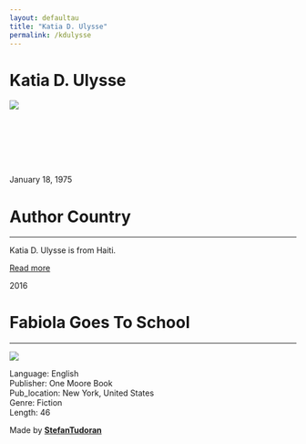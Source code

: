 ```yaml
---
layout: defaultau
title: "Katia D. Ulysse"
permalink: /kdulysse
---
```

<!-- partial:index.partial.html -->
<div class="content">
    <h1>Katia D. Ulysse</h1>
    <div class="quote">
        <div><img src="https://www.katiadulysse.com/wp-content/uploads/2018/08/Katia1-001-1-252x300.jpg" class="logo"></div>
    </div>
    <div class="timeline">
        <div style="padding-bottom:100px;"></div>
        <div class="block">
            <div class="date right"><p class="right"> January 18, 1975 </p></div>
            <div class="dot"></div>
            <div class="left first">
                <h1>Author Country</h1><hr>
            <p> Katia D. Ulysse is from Haiti.</p>
                <a href="#" target="_blank">Read more</a>
            </div>
        </div>
        <div class="block">
            <div class="date left"><p class="left">2016</p></div>
            <div class="dot"></div>
            <div class="right">
                <h1>Fabiola Goes To School</h1><hr>
                <p><img src="https://m.media-amazon.com/images/I/51h-pkOrVPL._SX398_BO1,204,203,200_.jpg"></p>
                <p>
                Language: English<br/>
                Publisher: One Moore Book<br/>
                Pub_location: New York, United States<br/>
                Genre: Fiction<br/>
                Length: 46</p>
            </div>
        </div>
        <div id="footer">
        <p id="copyright">Made by&nbsp;<strong><a href="https://www.linkedin.com/in/nicolae-stefan-tudoran-b02291127/" target="_blank">StefanTudoran</a></strong></p>
    </div>
</div>
<!-- partial -->
  <script src='https://cdnjs.cloudflare.com/ajax/libs/jquery/3.1.1/jquery.min.js'></script><script  src="assets/js/authorscript.js"></script>
